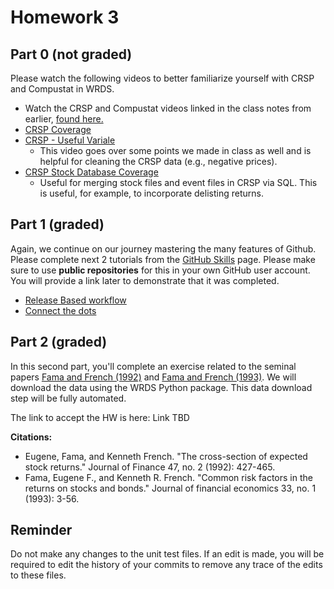 # Homework 3

## Part 0 (not graded)

Please watch the following videos to better familiarize yourself with CRSP and Compustat in WRDS.

 - Watch the CRSP and Compustat videos linked in the class notes from earlier, [found here.](WRDS_intro_and_web_queries.md)
 - [CRSP Coverage](https://vimeo.com/417302309)
 - [CRSP - Useful Variale](https://wrds-www.wharton.upenn.edu/pages/grid-items/crsp-useful-variables/)
   - This video goes over some points we made in class as well and is helpful for cleaning the CRSP data (e.g., negative prices).
 - [CRSP Stock Database Coverage](https://wrds-www.wharton.upenn.edu/pages/grid-items/crsp-stock-database-structure/)
   - Useful for merging stock files and event files in CRSP via SQL. This is useful, for example, to incorporate delisting returns.


## Part 1 (graded)

Again, we continue on our journey mastering the many features of Github. Please complete next 2 tutorials from the [GitHub Skills](https://skills.github.com/) page. Please make sure to use **public repositories** for this in your own GitHub user account. You will provide a link later to demonstrate that it was completed.

- [Release Based workflow](https://github.com/skills/release-based-workflow)
- [Connect the dots](https://github.com/skills/connect-the-dots)

## Part 2 (graded)

In this second part, you'll complete an exercise related to the seminal papers [Fama and French (1992)](https://home.cerge-ei.cz/petrz/gdn/Fama_French_92_tables.pdf) and [Fama and French (1993)](https://www.jufinance.com/mag/fin534_16/Common_risk_factors_Fama_French_JFE1993.pdf). We will download the data using the WRDS Python package. This data download step will be fully automated. 

The link to accept the HW is here: Link TBD

<!-- 
The following is a guide that will help you complete the homework: [HW Guide: Wage Growth During the Recession](../../output/_01_wage_growth_during_the_recession.ipynb)
-->

**Citations:**

 - Eugene, Fama, and Kenneth French. "The cross-section of expected stock returns." Journal of Finance 47, no. 2 (1992): 427-465.
 - Fama, Eugene F., and Kenneth R. French. "Common risk factors in the returns on stocks and bonds." Journal of financial economics 33, no. 1 (1993): 3-56.

## Reminder

Do not make any changes to the unit test files. If an edit is made, you will be required to edit the history of your commits to remove any trace of the edits to these files.